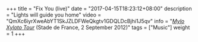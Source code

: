 +++
title = "Fix You (live)"
date = "2017-04-15T18:23:12+08:00"
description = "Lights will guide you home"
video = "QmXc6iyrXweAbYT1SkJZLDFWeQkgtv1GDQLDcBjhi1J5qv"
info = "[*Mylo Xyloto Tour*](https://timeline.coldplay.com/show/stade-de-france/) (Stade de France, 2 September 2012)"
tags = ["Music"]
weight = 1
+++
